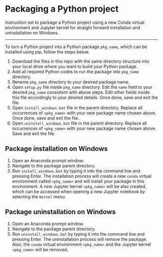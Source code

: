 # Packaging a Python project
Instruction set to package a Python project using a new Conda virtual environment and Jupyter kernel for straight forward installation and uninstallation on Windows. 

---

To turn a Python project into a Python package `pkg_name`, which can be installed using pip, follow the steps below. 
1. Download the files in this repo with the same directory structure into your local drive where you want to build your Python package.
2. Add all required Python codes to run the package into `pkg_name` directory.
3. Rename `pkg_name` directory to your desired package name.
4. Open `setup.py` file inside `pkg_name` directory. Edit the `name` field to your desired `pkg_name` consistent with above steps. Edit other fields inside this file accordingly to your desired details. Once done, save and exit the file. 
5. Open `install_windows.bat` file in the parent directory. Replace all occurrences of `<pkg_name>` with your new package name chosen above. Once done, save and exit the file.
6. Open `uninstall_windows.bat` file in the parent directory. Replace all occurrences of `<pkg_name>` with your new package name chosen above. Save and exit the file.



## Package installation on Windows
1. Open an Anaconda prompt window.
2. Navigate to the package parent directory.
3. Run `install_windows.bat` by typing it into the command line and pressing Enter.
The installation process will create a new `conda` virtual environment called `<pkg_name>` and will install your package in this environment. A new Jupyter kernel `<pkg_name>` will be also created, which can be accessed when opening a new Jupyter notebook by selecting the `Kernel` menu. 



## Package uninstallation on Windows
1. Open an Anaconda prompt window.
2. Navigate to the package parent directory.
3. Run `uninstall_windows.bat` by typing it into the command line and pressing Enter.
The uninstallation process will remove the package. Also, the `conda` virtual environment `<pkg_name>` and the Jupyter kernel `<pkg_name>` will be removed. 
